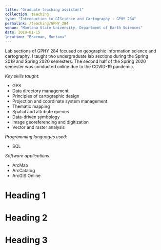 ```yaml
---
title: "Graduate teaching assistant"
collection: teaching
type: "Introduction to GIScience and Cartography - GPHY 284"
permalink: /teaching/GPHY_284
venue: "Montana State University, Department of Earth Sciences"
date: 2019-01-15
location: "Bozeman, Montana"
---
```


Lab sections of GPHY 284 focused on geographic information science and cartography. I taught two undergraduate lab sections during the Spring 2019 and Spring 2020 semesters. The second half of the Spring 2020 semester was conducted online due to the COVID-19 pandemic.

*Key skills taught:*
* GPS
* Data directory management
* Principles of cartographic design
* Projection and coordinate system management
* Thematic mapping
* Spatial and attribute queries
* Data-driven symbology
* Image georeferencing and digitization
* Vector and raster analysis

*Programming languages used:*
* SQL

*Software applications:*
* ArcMap
* ArcCatalog
* ArcGIS Online

Heading 1
======

Heading 2
======

Heading 3
======